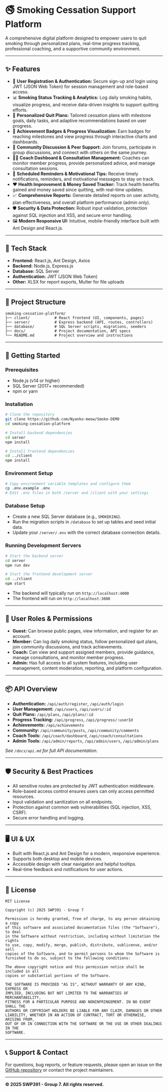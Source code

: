 # 🚭 Smoking Cessation Support Platform

A comprehensive digital platform designed to empower users to quit smoking through personalized plans, real-time progress tracking, professional coaching, and a supportive community environment.

---

## ✨ Features

- 🔐 **User Registration & Authentication:** Secure sign-up and login using JWT (JSON Web Token) for session management and role-based access.
- 📊 **Smoking Status Tracking & Analytics:** Log daily smoking habits, visualize progress, and receive data-driven insights to support quitting efforts.
- 📅 **Personalized Quit Plans:** Tailored cessation plans with milestone goals, daily tasks, and adaptive recommendations based on user progress.
- 🏅 **Achievement Badges & Progress Visualization:** Earn badges for reaching milestones and view progress through interactive charts and dashboards.
- 💬 **Community Discussion & Peer Support:** Join forums, participate in group discussions, and connect with others on the same journey.
- 🧑‍⚕️ **Coach Dashboard & Consultation Management:** Coaches can monitor member progress, provide personalized advice, and manage consultation sessions.
- 🔔 **Scheduled Reminders & Motivational Tips:** Receive timely notifications, reminders, and motivational messages to stay on track.
- ❤️ **Health Improvement & Money Saved Tracker:** Track health benefits gained and money saved since quitting, with real-time updates.
- 📈 **Comprehensive Reports:** Generate detailed reports on user activity, plan effectiveness, and overall platform performance (admin only).
- 🛡️ **Security & Data Protection:** Robust input validation, protection against SQL injection and XSS, and secure error handling.
- 🖼️ **Modern Responsive UI:** Intuitive, mobile-friendly interface built with Ant Design and React.js.

---

## 🧱 Tech Stack

- **Frontend:** React.js, Ant Design, Axios
- **Backend:** Node.js, Express.js
- **Database:** SQL Server
- **Authentication:** JWT (JSON Web Token)
- **Other:** XLSX for report exports, Multer for file uploads

---

## 📁 Project Structure

```
smoking-cessation-platform/
├── client/           # React frontend (UI, components, pages)
├── server/           # Express backend (API, routes, controllers)
├── database/         # SQL Server scripts, migrations, seeders
├── docs/             # Project documentation, API specs
└── README.md         # Project overview and instructions
```

---

## 🚀 Getting Started

### Prerequisites

- Node.js (v14 or higher)
- SQL Server (2017+ recommended)
- npm or yarn

### Installation

```bash
# Clone the repository
git clone https://github.com/Nyanko-meow/Smoke-DEMO
cd smoking-cessation-platform

# Install backend dependencies
cd server
npm install

# Install frontend dependencies
cd ../client
npm install
```

### Environment Setup

```bash
# Copy environment variable templates and configure them
cp .env.example .env
# Edit .env files in both /server and /client with your settings
```

### Database Setup

- Create a new SQL Server database (e.g., `SMOKEKING`).
- Run the migration scripts in `/database` to set up tables and seed initial data.
- Update your `/server/.env` with the correct database connection details.

### Running Development Servers

```bash
# Start the backend server
cd server
npm run dev

# Start the frontend development server
cd ../client
npm start
```

- The backend will typically run on `http://localhost:4000`
- The frontend will run on `http://localhost:3000`

---

## 👥 User Roles & Permissions

- **Guest:** Can browse public pages, view information, and register for an account.
- **Member:** Can log daily smoking status, follow personalized quit plans, join community discussions, and track achievements.
- **Coach:** Can view and support assigned members, provide guidance, manage consultations, and monitor member progress.
- **Admin:** Has full access to all system features, including user management, content moderation, reporting, and platform configuration.

---

## 📦 API Overview

- **Authentication:** `/api/auth/register`, `/api/auth/login`
- **User Management:** `/api/users`, `/api/users/:id`
- **Quit Plans:** `/api/plans`, `/api/plans/:id`
- **Progress Tracking:** `/api/progress`, `/api/progress/:userId`
- **Achievements:** `/api/achievements`
- **Community:** `/api/community/posts`, `/api/community/comments`
- **Coach Tools:** `/api/coach/dashboard`, `/api/coach/consultations`
- **Admin Tools:** `/api/admin/reports`, `/api/admin/users`, `/api/admin/plans`

*See `/docs/api.md` for full API documentation.*

---

## 🛡️ Security & Best Practices

- All sensitive routes are protected by JWT authentication middleware.
- Role-based access control ensures users can only access permitted resources.
- Input validation and sanitization on all endpoints.
- Protection against common web vulnerabilities (SQL injection, XSS, CSRF).
- Secure error handling and logging.

---

## 🖥️ UI & UX

- Built with React.js and Ant Design for a modern, responsive experience.
- Supports both desktop and mobile devices.
- Accessible design with clear navigation and helpful tooltips.
- Real-time feedback and notifications for user actions.

---

## 📝 License

```
MIT License

Copyright (c) 2025 SWP391 - Group 7

Permission is hereby granted, free of charge, to any person obtaining a copy
of this software and associated documentation files (the "Software"), to deal
in the Software without restriction, including without limitation the rights
to use, copy, modify, merge, publish, distribute, sublicense, and/or sell
copies of the Software, and to permit persons to whom the Software is
furnished to do so, subject to the following conditions:

The above copyright notice and this permission notice shall be included in all
copies or substantial portions of the Software.

THE SOFTWARE IS PROVIDED "AS IS", WITHOUT WARRANTY OF ANY KIND, EXPRESS OR
IMPLIED, INCLUDING BUT NOT LIMITED TO THE WARRANTIES OF MERCHANTABILITY,
FITNESS FOR A PARTICULAR PURPOSE AND NONINFRINGEMENT. IN NO EVENT SHALL THE
AUTHORS OR COPYRIGHT HOLDERS BE LIABLE FOR ANY CLAIM, DAMAGES OR OTHER
LIABILITY, WHETHER IN AN ACTION OF CONTRACT, TORT OR OTHERWISE, ARISING FROM,
OUT OF OR IN CONNECTION WITH THE SOFTWARE OR THE USE OR OTHER DEALINGS IN THE
SOFTWARE.
```

---

## 📞 Support & Contact

For questions, bug reports, or feature requests, please open an issue on the [GitHub repository](https://github.com/Nyanko-meow/Smoke-DEMO) or contact the project maintainers.

---

**© 2025 SWP391 - Group 7. All rights reserved.**
